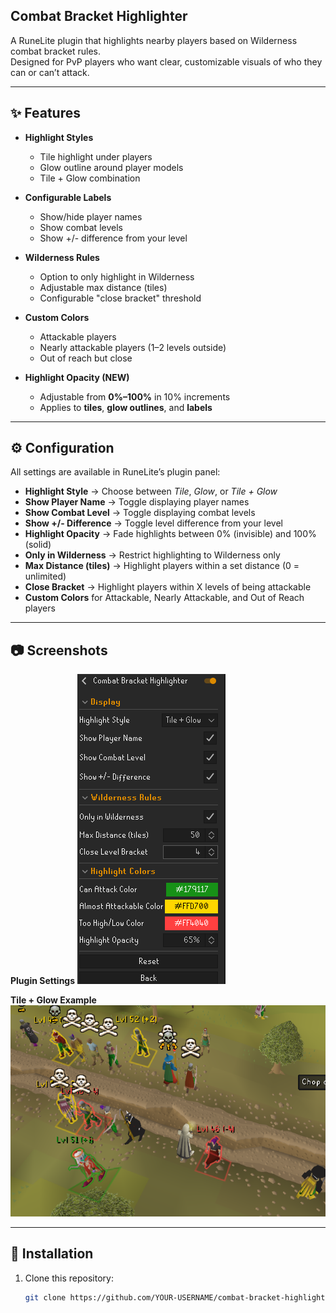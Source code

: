 ## Combat Bracket Highlighter

A RuneLite plugin that highlights nearby players based on Wilderness combat bracket rules.  
Designed for PvP players who want clear, customizable visuals of who they can or can’t attack.

---

## ✨ Features

- **Highlight Styles**
    - Tile highlight under players
    - Glow outline around player models
    - Tile + Glow combination

- **Configurable Labels**
    - Show/hide player names
    - Show combat levels
    - Show +/- difference from your level

- **Wilderness Rules**
    - Option to only highlight in Wilderness
    - Adjustable max distance (tiles)
    - Configurable "close bracket" threshold

- **Custom Colors**
    - Attackable players
    - Nearly attackable players (1–2 levels outside)
    - Out of reach but close

- **Highlight Opacity (NEW)**
    - Adjustable from **0%–100%** in 10% increments
    - Applies to **tiles**, **glow outlines**, and **labels**

---

## ⚙️ Configuration

All settings are available in RuneLite’s plugin panel:

- **Highlight Style** → Choose between *Tile*, *Glow*, or *Tile + Glow*
- **Show Player Name** → Toggle displaying player names
- **Show Combat Level** → Toggle displaying combat levels
- **Show +/- Difference** → Toggle level difference from your level
- **Highlight Opacity** → Fade highlights between 0% (invisible) and 100% (solid)
- **Only in Wilderness** → Restrict highlighting to Wilderness only
- **Max Distance (tiles)** → Highlight players within a set distance (0 = unlimited)
- **Close Bracket** → Highlight players within X levels of being attackable
- **Custom Colors** for Attackable, Nearly Attackable, and Out of Reach players

---

## 📷 Screenshots

**Plugin Settings**
![Settings Panel](images/settings.png)

**Tile + Glow Example**
![Tile and Glow](images/tile-glow.png)

---

## 🚀 Installation

1. Clone this repository:
   ```bash
   git clone https://github.com/YOUR-USERNAME/combat-bracket-highlighter.git